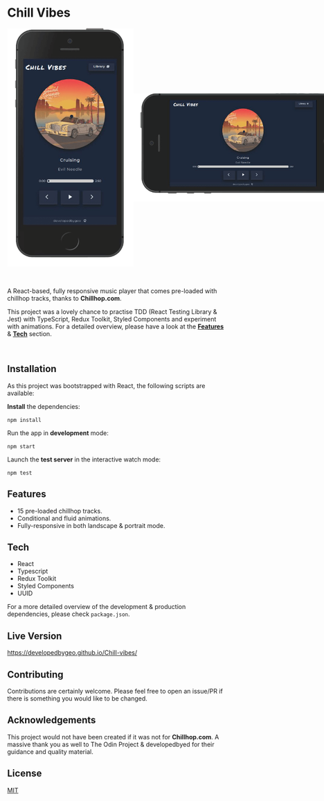 # Chill Vibes

<div style="display: flex">
<img src='./public/sample-v.png' height='550px' width='300px' alt='mobile viewport - portrait mode'/>
<img style="align-self: center" src='./public/sample-h.png' height='250px' width='500px'alt='mobile viewport - landscape mode'/>
</div>

<br>
<br>

A React-based, fully responsive music player that comes pre-loaded with chillhop tracks, thanks to **Chillhop.com**.

This project was a lovely chance to practise TDD (React Testing Library & Jest) with TypeScript, Redux Toolkit, Styled Components and experiment with animations. For a detailed overview, please have a look at the [**Features**](#features) & [**Tech**](#tech) section.

<br>

## Installation

As this project was bootstrapped with React, the following scripts are available:

**Install** the dependencies:

```
npm install
```

Run the app in **development** mode:

```
npm start
```

Launch the **test server** in the interactive watch mode:

```
npm test
```

## <a id='features'></a>Features

-   15 pre-loaded chillhop tracks.
-   Conditional and fluid animations.
-   Fully-responsive in both landscape & portrait mode.

## <a id='tech'></a>Tech

-   React
-   Typescript
-   Redux Toolkit
-   Styled Components
-   UUID

For a more detailed overview of the development & production dependencies, please check `package.json`.

## Live Version

<https://developedbygeo.github.io/Chill-vibes/>

## Contributing

Contributions are certainly welcome. Please feel free to open an issue/PR if there is something you would like to be changed.

## Acknowledgements

This project would not have been created if it was not for **Chillhop.com**. A massive thank you as well to The Odin Project & developedbyed for their guidance and quality material.

## License

[MIT](./LICENSE.md)

